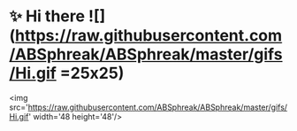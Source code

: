 # ✨ Hi there ![](https://raw.githubusercontent.com/ABSphreak/ABSphreak/master/gifs/Hi.gif =25x25)
<img src='https://raw.githubusercontent.com/ABSphreak/ABSphreak/master/gifs/Hi.gif' width='48 height='48'/>

<!--
**rehamessameltagoury/rehamessameltagoury** is a ✨ _special_ ✨ repository because its `README.md` (this file) appears on your GitHub profile.

Here are some ideas to get you started:

- 🔭 I’m currently working on ...
- 🌱 I’m currently learning ...
- 👯 I’m looking to collaborate on ...
- 🤔 I’m looking for help with ...
- 💬 Ask me about ...
- 📫 How to reach me: ...
- 😄 Pronouns: ...
- ⚡ Fun fact: ...
-->
